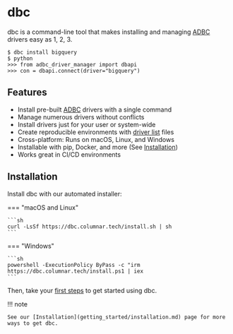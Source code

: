 <!-- Copyright (c) 2025 Columnar Technologies Inc.  All rights reserved. -->

# dbc

dbc is a command-line tool that makes installing and managing [ADBC](https://arrow.apache.org/adbc) drivers easy as 1, 2, 3.

```console
$ dbc install bigquery
$ python
>>> from adbc_driver_manager import dbapi
>>> con = dbapi.connect(driver="bigquery")
```

## Features

- Install pre-built [ADBC](https://arrow.apache.org/adbc) drivers with a single command
- Manage numerous drivers without conflicts
- Install drivers just for your user or system-wide
- Create reproducible environments with [driver list](concepts/driver_list.md) files
- Cross-platform: Runs on macOS, Linux, and Windows
- Installable with pip, Docker, and more (See [Installation](getting_started/installation.md))
- Works great in CI/CD environments

## Installation

Install dbc with our automated installer:

=== "macOS and Linux"

    ```sh
    curl -LsSf https://dbc.columnar.tech/install.sh | sh
    ```

=== "Windows"

    ```sh
    powershell -ExecutionPolicy ByPass -c "irm https://dbc.columnar.tech/install.ps1 | iex
    ```

Then, take your [first steps](getting_started/first_steps.md) to get started using dbc.

!!! note

    See our [Installation](getting_started/installation.md) page for more ways to get dbc.
